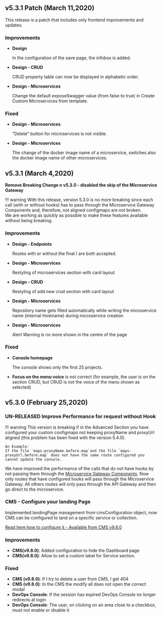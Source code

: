 ## v5.3.1 Patch (March 11,2020)

This release is a patch that includes only frontend improvements and updates.

### Improvements    

 * **Design**
 
    In the configuration of the save page, the infobox is added.    
    
 * **Design - CRUD**
 
    CRUD property table can now be displayed in alphabetic order.    
    
 * **Design - Microservices**
 
    Change the default exposeSwagger value (from false to true) in Create Custom Microservices from template.      

### Fixed

 * **Design - Microservices**
 
    "Delete" button for microservices is not visible.     
 
 * **Design - Microservices**
 
    The change of the docker image name of a microservice, switches also the docker image name of other microservices.   


## v5.3.1 (March 4,2020)

**Remove Breaking Change n v5.3.0 - disabled the skip of the Microservice Gateway**

!!! warning
    With this release, version 5.3.0 is no more breaking since each call (with or without hooks) has to pass through the Microservice Gateway Components and, therefore, not aligned configmaps are not broken.    
    We are working as quickly as possible to make these features available without being breaking.


### Improvements

  * **Design - Endpoints**
  
    Routes with or without the final / are both accepted.  
    
  * **Design - Microservices** 
  
    Restyling of microservices section with card layout
  
  * **Design - CRUD**
  
    Restyling of add new crud section with card layout
  
  * **Design - Microservices**
  
    Repository name gets filled automatically while writing the microservice name (internal Hostname) during microservice creation
  
  * **Design - Microservices**
  
    Alert Warning is no more shown in the centre of the page


### Fixed

  * **Console homepage**
  
    The console shows only the first 25 projects.    
  
  * **Focus on the menu voice** is not correct (for example, the user is on the section CRUD, but CRUD is not the voice of the menu shown as selected)


## v5.3.0 (February 25,2020)

### UN-RELEASED Improve Performance for request without Hook

!!! warning
    This version is breaking if in the Advanced Section you have configured your custom configmaps not keeping proxyName and proxyUrl aligned (this problem has been fixed with the version 5.4.0).  

    An Example:    
    If the file `maps-proxyName.before.map`and the file `maps-proxyUrl.before.map` does not have the same route configured you cannot update the console.


We have improved the performance of the calls that do not have hooks by not passing them through the [Microservice Gateway Components](/runtime_suite/microservice-gateway/).
Now only routes that have configured hooks will pass through the Microservice Gateway. All others routes will only pass through the API Gateway and then go direct to the microservice.

### CMS - Configure your landing Page

Implemented landingPage management from cmsConfiguration object, now CMS can be configured to land on a specific service or collection.

[Read here how to configure it - Available from CMS v9.8.0](/business_suite/conf_cms/#set-up-git-to-have-the-cms-config-extensions)

### Improvements

  * **CMS(v9.8.0)**: Added configuration to hide the Dashboard page
  * **CMS(v9.8.0)**: Allow to set a custom label for Service section.

### Fixed

* **CMS (v9.8.0)**: If I try to delete a user from CMS, I get 404
* **CMS (v9.8.0)**: In the CMS the modify all does not open the correct modal
* **DevOps Console**: If the session has expired DevOps Console no longer redirects at login
* **DevOps Console**: The user, on clicking on an area close to a checkbox, must not enable or disable it
